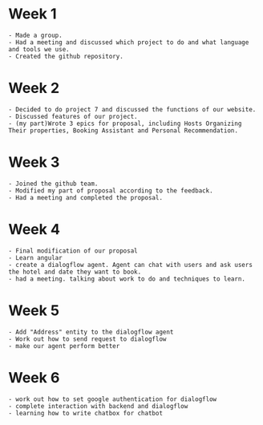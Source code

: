 # Week 1
    - Made a group. 
    - Had a meeting and discussed which project to do and what language and tools we use.
    - Created the github repository.

# Week 2
    - Decided to do project 7 and discussed the functions of our website.
    - Discussed features of our project.
    - (my part)Wrote 3 epics for proposal, including Hosts Organizing Their properties, Booking Assistant and Personal Recommendation.

# Week 3
    - Joined the github team.
    - Modified my part of proposal according to the feedback. 
    - Had a meeting and completed the proposal.

# Week 4
    - Final modification of our proposal
    - Learn angular
    - create a dialogflow agent. Agent can chat with users and ask users the hotel and date they want to book.
    - had a meeting. talking about work to do and techniques to learn.

# Week 5
    - Add "Address" entity to the dialogflow agent
    - Work out how to send request to dialogflow
    - make our agent perform better

# Week 6
    - work out how to set google authentication for dialogflow
    - complete interaction with backend and dialogflow
    - learning how to write chatbox for chatbot